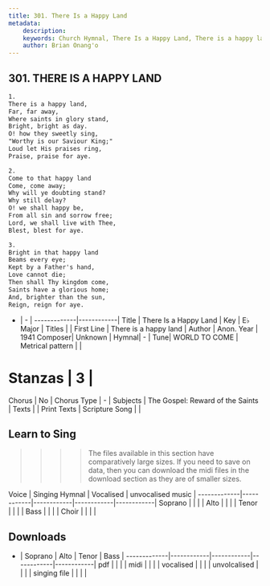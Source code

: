 ```yaml
---
title: 301. There Is a Happy Land
metadata:
    description: 
    keywords: Church Hymnal, There Is a Happy Land, There is a happy land, 
    author: Brian Onang'o
---
```



## 301. THERE IS A HAPPY LAND

```txt
1.
There is a happy land, 
Far, far away, 
Where saints in glory stand, 
Bright, bright as day. 
O! how they sweetly sing, 
"Worthy is our Saviour King;" 
Loud let His praises ring, 
Praise, praise for aye. 

2.
Come to that happy land 
Come, come away; 
Why will ye doubting stand? 
Why still delay? 
O! we shall happy be, 
From all sin and sorrow free; 
Lord, we shall live with Thee, 
Blest, blest for aye. 

3.
Bright in that happy land 
Beams every eye; 
Kept by a Father's hand, 
Love cannot die; 
Then shall Thy kingdom come, 
Saints have a glorious home; 
And, brighter than the sun, 
Reign, reign for aye.
```

- |   -  |
-------------|------------|
Title | There Is a Happy Land |
Key | E♭ Major |
Titles |  |
First Line | There is a happy land |
Author | Anon.
Year | 1941
Composer| Unknown |
Hymnal|  - |
Tune| WORLD TO COME |
Metrical pattern | |
# Stanzas | 3 |
Chorus | No |
Chorus Type | - |
Subjects | The Gospel: Reward of the Saints |
Texts |  |
Print Texts | 
Scripture Song |  |
  
## Learn to Sing

>>>> The files available in this section have comparatively large sizes. If you need to save on data, then you can download the midi files in the download section as they are of smaller sizes.

Voice |  Singing Hymnal | Vocalised | unvocalised music |
-------------|------------|------------|------------|------------|
Soprano | | | |
Alto | | | |
Tenor | | | |
Bass | | | |
Choir | | | |

## Downloads

- |  Soprano | Alto | Tenor | Bass |
-------------|------------|------------|------------|------------|
pdf | | | |
midi | | | |
vocalised | | | |
unvolcalised | | | |
singing file | | | |
  